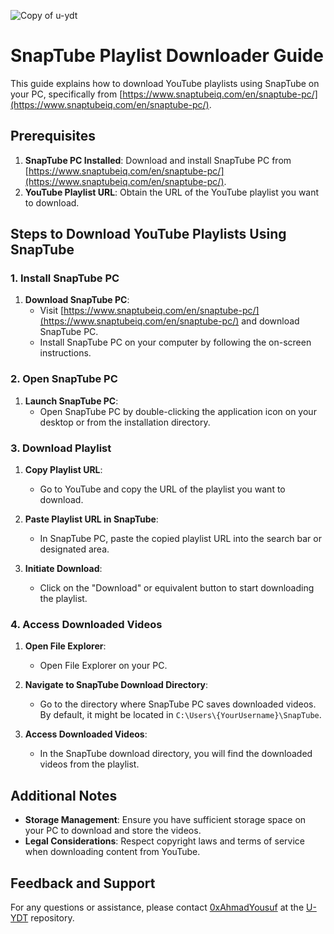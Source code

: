 ![Copy of u-ydt](https://github.com/0xAhmadYousuf/U-YDT/assets/139548576/9ac273ec-d0ce-4a7b-9110-c5ea9343c244)

# SnapTube Playlist Downloader Guide

This guide explains how to download YouTube playlists using SnapTube on your PC, specifically from [https://www.snaptubeiq.com/en/snaptube-pc/](https://www.snaptubeiq.com/en/snaptube-pc/).

## Prerequisites

1. **SnapTube PC Installed**: Download and install SnapTube PC from [https://www.snaptubeiq.com/en/snaptube-pc/](https://www.snaptubeiq.com/en/snaptube-pc/).
2. **YouTube Playlist URL**: Obtain the URL of the YouTube playlist you want to download.

## Steps to Download YouTube Playlists Using SnapTube

### 1. Install SnapTube PC

1. **Download SnapTube PC**:
    - Visit [https://www.snaptubeiq.com/en/snaptube-pc/](https://www.snaptubeiq.com/en/snaptube-pc/) and download SnapTube PC.
    - Install SnapTube PC on your computer by following the on-screen instructions.

### 2. Open SnapTube PC

1. **Launch SnapTube PC**:
    - Open SnapTube PC by double-clicking the application icon on your desktop or from the installation directory.

### 3. Download Playlist

1. **Copy Playlist URL**:
    - Go to YouTube and copy the URL of the playlist you want to download.

2. **Paste Playlist URL in SnapTube**:
    - In SnapTube PC, paste the copied playlist URL into the search bar or designated area.

3. **Initiate Download**:
    - Click on the "Download" or equivalent button to start downloading the playlist.

### 4. Access Downloaded Videos

1. **Open File Explorer**:
    - Open File Explorer on your PC.

2. **Navigate to SnapTube Download Directory**:
    - Go to the directory where SnapTube PC saves downloaded videos. By default, it might be located in `C:\Users\{YourUsername}\SnapTube`.

3. **Access Downloaded Videos**:
    - In the SnapTube download directory, you will find the downloaded videos from the playlist.

## Additional Notes

- **Storage Management**: Ensure you have sufficient storage space on your PC to download and store the videos.
- **Legal Considerations**: Respect copyright laws and terms of service when downloading content from YouTube.

## Feedback and Support

For any questions or assistance, please contact [0xAhmadYousuf](https://github.com/0xAhmadYousuf) at the [U-YDT](https://github.com/U-YDT) repository.
